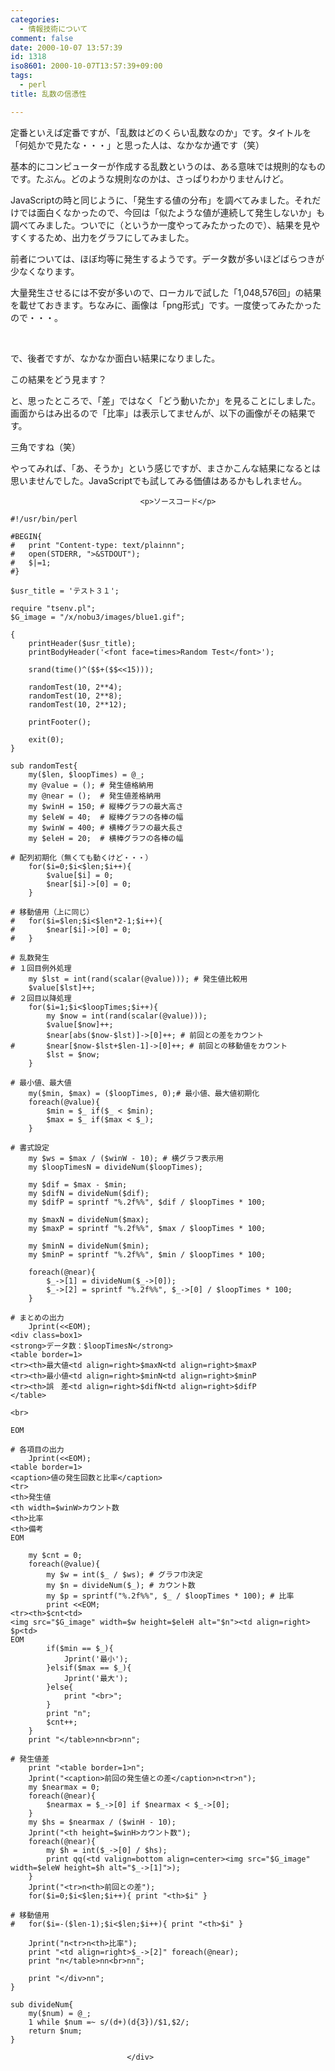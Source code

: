 ```yaml
---
categories:
  - 情報技術について
comment: false
date: 2000-10-07 13:57:39
id: 1318
iso8601: 2000-10-07T13:57:39+09:00
tags:
  - perl
title: 乱数の信憑性

---
```


<div class="entry-body">
                                 <p>定番といえば定番ですが、「乱数はどのくらい乱数なのか」です。タイトルを「何処かで見たな・・・」と思った人は、なかなか通です（笑） </p>

<p>基本的にコンピューターが作成する乱数というのは、ある意味では規則的なものです。たぶん。どのような規則なのかは、さっぱりわかりませんけど。 </p>

<p>JavaScriptの時と同じように、「発生する値の分布」を調べてみました。それだけでは面白くなかったので、今回は「似たような値が連続して発生しないか」も調べてみました。ついでに（というか一度やってみたかったので）、結果を見やすくするため、出力をグラフにしてみました。 </p>

<p>前者については、ほぼ均等に発生するようです。データ数が多いほどばらつきが少なくなります。 </p>

<p>大量発生させるには不安が多いので、ローカルで試した「1,048,576回」の結果を載せておきます。ちなみに、画像は「png形式」です。一度使ってみたかったので・・・。 </p>

<p><br /></p>

<p>で、後者ですが、なかなか面白い結果になりました。 </p>

<p></p>

<p>この結果をどう見ます？ </p>

<p>と、思ったところで、「差」ではなく「どう動いたか」を見ることにしました。画面からはみ出るので「比率」は表示してませんが、以下の画像がその結果です。 </p>

<p></p>

<p>三角ですね（笑） </p>

<p>やってみれば、「あ、そうか」という感じですが、まさかこんな結果になるとは思いませんでした。JavaScriptでも試してみる価値はあるかもしれません。</p>
                              
                                 <p>ソースコード</p>

<pre><code>#!/usr/bin/perl

#BEGIN{
#   print "Content-type: text/plainnn";
#   open(STDERR, "&gt;&amp;STDOUT");
#   $|=1;
#}

$usr_title = 'テスト３１';

require "tsenv.pl";
$G_image = "/x/nobu3/images/blue1.gif";

{
    printHeader($usr_title);
    printBodyHeader('&lt;font face=times&gt;Random Test&lt;/font&gt;');

    srand(time()^($$+($$&lt;&lt;15)));

    randomTest(10, 2**4);
    randomTest(10, 2**8);
    randomTest(10, 2**12);

    printFooter();

    exit(0);
}

sub randomTest{
    my($len, $loopTimes) = @_;
    my @value = (); # 発生値格納用
    my @near = ();  # 発生値差格納用
    my $winH = 150; # 縦棒グラフの最大高さ
    my $eleW = 40;  # 縦棒グラフの各棒の幅
    my $winW = 400; # 横棒グラフの最大長さ
    my $eleH = 20;  # 横棒グラフの各棒の幅

# 配列初期化（無くても動くけど・・・）
    for($i=0;$i&lt;$len;$i++){
        $value[$i] = 0;
        $near[$i]-&gt;[0] = 0;
    }

# 移動値用（上に同じ）
#   for($i=$len;$i&lt;$len*2-1;$i++){
#       $near[$i]-&gt;[0] = 0;
#   }

# 乱数発生
# １回目例外処理
    my $lst = int(rand(scalar(@value))); # 発生値比較用
    $value[$lst]++;
# ２回目以降処理
    for($i=1;$i&lt;$loopTimes;$i++){
        my $now = int(rand(scalar(@value)));
        $value[$now]++;
        $near[abs($now-$lst)]-&gt;[0]++; # 前回との差をカウント
#       $near[$now-$lst+$len-1]-&gt;[0]++; # 前回との移動値をカウント
        $lst = $now;
    }

# 最小値、最大値
    my($min, $max) = ($loopTimes, 0);# 最小値、最大値初期化
    foreach(@value){
        $min = $_ if($_ &lt; $min);
        $max = $_ if($max &lt; $_);
    }

# 書式設定
    my $ws = $max / ($winW - 10); # 横グラフ表示用
    my $loopTimesN = divideNum($loopTimes);

    my $dif = $max - $min;
    my $difN = divideNum($dif);
    my $difP = sprintf "%.2f%%", $dif / $loopTimes * 100;

    my $maxN = divideNum($max);
    my $maxP = sprintf "%.2f%%", $max / $loopTimes * 100;

    my $minN = divideNum($min);
    my $minP = sprintf "%.2f%%", $min / $loopTimes * 100;

    foreach(@near){
        $_-&gt;[1] = divideNum($_-&gt;[0]);
        $_-&gt;[2] = sprintf "%.2f%%", $_-&gt;[0] / $loopTimes * 100;
    }

# まとめの出力
    Jprint(&lt;&lt;EOM);
&lt;div class=box1&gt;
&lt;strong&gt;データ数：$loopTimesN&lt;/strong&gt;
&lt;table border=1&gt;
&lt;tr&gt;&lt;th&gt;最大値&lt;td align=right&gt;$maxN&lt;td align=right&gt;$maxP
&lt;tr&gt;&lt;th&gt;最小値&lt;td align=right&gt;$minN&lt;td align=right&gt;$minP
&lt;tr&gt;&lt;th&gt;誤　差&lt;td align=right&gt;$difN&lt;td align=right&gt;$difP
&lt;/table&gt;

&lt;br&gt;

EOM

# 各項目の出力
    Jprint(&lt;&lt;EOM);
&lt;table border=1&gt;
&lt;caption&gt;値の発生回数と比率&lt;/caption&gt;
&lt;tr&gt;
&lt;th&gt;発生値
&lt;th width=$winW&gt;カウント数
&lt;th&gt;比率
&lt;th&gt;備考
EOM

    my $cnt = 0;
    foreach(@value){
        my $w = int($_ / $ws); # グラフ巾決定
        my $n = divideNum($_); # カウント数
        my $p = sprintf("%.2f%%", $_ / $loopTimes * 100); # 比率
        print &lt;&lt;EOM;
&lt;tr&gt;&lt;th&gt;$cnt&lt;td&gt;
&lt;img src="$G_image" width=$w height=$eleH alt="$n"&gt;&lt;td align=right&gt;
$p&lt;td&gt;
EOM
        if($min == $_){
            Jprint('最小');
        }elsif($max == $_){
            Jprint('最大');
        }else{
            print "&lt;br&gt;";
        }
        print "n";
        $cnt++;
    }
    print "&lt;/table&gt;nn&lt;br&gt;nn";

# 発生値差
    print "&lt;table border=1&gt;n";
    Jprint("&lt;caption&gt;前回の発生値との差&lt;/caption&gt;n&lt;tr&gt;n");
    my $nearmax = 0;
    foreach(@near){
        $nearmax = $_-&gt;[0] if $nearmax &lt; $_-&gt;[0];
    }
    my $hs = $nearmax / ($winH - 10);
    Jprint("&lt;th height=$winH&gt;カウント数");
    foreach(@near){
        my $h = int($_-&gt;[0] / $hs);
        print qq(&lt;td valign=bottom align=center&gt;&lt;img src="$G_image" width=$eleW height=$h alt="$_-&gt;[1]"&gt;);
    }
    Jprint("&lt;tr&gt;n&lt;th&gt;前回との差");
    for($i=0;$i&lt;$len;$i++){ print "&lt;th&gt;$i" }

# 移動値用
#   for($i=-($len-1);$i&lt;$len;$i++){ print "&lt;th&gt;$i" }

    Jprint("n&lt;tr&gt;n&lt;th&gt;比率");
    print "&lt;td align=right&gt;$_-&gt;[2]" foreach(@near);
    print "n&lt;/table&gt;nn&lt;br&gt;nn";

    print "&lt;/div&gt;nn";
}

sub divideNum{
    my($num) = @_;
    1 while $num =~ s/(d+)(d{3})/$1,$2/;
    return $num;
}</code></pre>
                              </div>
    	